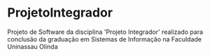# ProjetoIntegrador
Projeto de Software da disciplina 'Projeto Integrador' realizado para conclusão da graduação em Sistemas de Informação na Faculdade Uninassau Olinda

